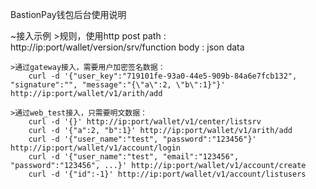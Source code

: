 BastionPay钱包后台使用说明

~接入示例
    >规则，使用http post
    	path : http://ip:port/wallet/version/srv/function
    	body : json data

    >通过gateway接入，需要用户加密签名数据：
      	curl -d '{"user_key":"719101fe-93a0-44e5-909b-84a6e7fcb132", "signature":"", "message":"{\"a\":2, \"b\":1}"}' http://ip:port/wallet/v1/arith/add

    >通过web_test接入，只需要明文数据：
    	curl -d '{}' http://ip:port/wallet/v1/center/listsrv
    	curl -d '{"a":2, "b":1}' http://ip:port/wallet/v1/arith/add
    	curl -d '{"user_name":"test", "password":"123456"}' http://ip:port/wallet/v1/account/login
    	curl -d '{"user_name":"test", "email":"123456", "password":"123456", ...}' http://ip:port/wallet/v1/account/create
    	curl -d '{"id":-1}' http://ip:port/wallet/v1/account/listusers